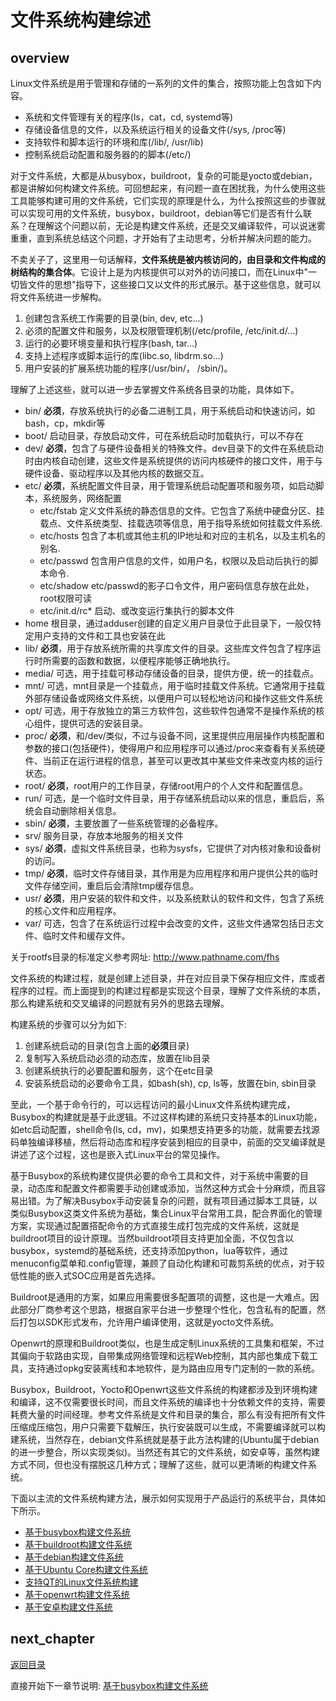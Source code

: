 # 文件系统构建综述

## overview

Linux文件系统是用于管理和存储的一系列的文件的集合，按照功能上包含如下内容。

- 系统和文件管理有关的程序(ls，cat，cd, systemd等)
- 存储设备信息的文件，以及系统运行相关的设备文件(/sys, /proc等)
- 支持软件和脚本运行的环境和库(/lib/, /usr/lib)
- 控制系统启动配置和服务器的的脚本(/etc/)

对于文件系统，大都是从busybox，buildroot，复杂的可能是yocto或debian，都是讲解如何构建文件系统。可回想起来，有问题一直在困扰我，为什么使用这些工具能够构建可用的文件系统，它们实现的原理是什么，为什么按照这些的步骤就可以实现可用的文件系统，busybox，buildroot，debian等它们是否有什么联系？在理解这个问题以前，无论是构建文件系统，还是交叉编译软件，可以说迷雾重重，直到系统总结这个问题，才开始有了主动思考，分析并解决问题的能力。

不卖关子了，这里用一句话解释，**文件系统是被内核访问的，由目录和文件构成的树结构的集合体**。它设计上是为内核提供可以对外的访问接口，而在Linux中"一切皆文件的思想"指导下，这些接口又以文件的形式展示。基于这些信息，就可以将文件系统进一步解构。

1. 创建包含系统工作需要的目录(bin, dev, etc...)
2. 必须的配置文件和服务，以及权限管理机制(/etc/profile, /etc/init.d/...)
3. 运行的必要环境变量和执行程序(bash, tar...)
4. 支持上述程序或脚本运行的库(libc.so, libdrm.so...)
5. 用户安装的扩展系统功能的程序(/usr/bin/， /sbin/)。

理解了上述这些，就可以进一步去掌握文件系统各目录的功能，具体如下。

- bin/      **必须**，存放系统执行的必备二进制工具，用于系统启动和快速访问，如bash，cp，mkdir等
- boot/     启动目录，存放启动文件，可在系统启动时加载执行，可以不存在
- dev/      **必须**，包含了与硬件设备相关的特殊文件。dev目录下的文件在系统启动时由内核自动创建，这些文件是系统提供的访问内核硬件的接口文件，用于与硬件设备、驱动程序以及其他内核的数据交互。
- etc/      **必须**，系统配置文件目录，用于管理系统启动配置项和服务项，如启动脚本，系统服务，网络配置
  - etc/fstab 定义文件系统的静态信息的文件。它包含了系统中硬盘分区、挂载点、文件系统类型、挂载选项等信息，用于指导系统如何挂载文件系统.
  - etc/hosts 包含了本机或其他主机的IP地址和对应的主机名，以及主机名的别名.
  - etc/passwd 包含用户信息的文件，如用户名，权限以及启动后执行的脚本命令.
  - etc/shadow etc/passwd的影子口令文件，用户密码信息存放在此处，root权限可读
  - etc/init.d/rc* 启动、或改变运行集执行的脚本文件
- home      根目录，通过adduser创建的自定义用户目录位于此目录下，一般仅特定用户支持的文件和工具也安装在此
- lib/      **必须**，用于存放系统所需的共享库文件的目录。这些库文件包含了程序运行时所需要的函数和数据，以便程序能够正确地执行。
- media/    可选，用于挂载可移动存储设备的目录，提供方便，统一的挂载点。
- mnt/      可选，mnt目录是一个挂载点，用于临时挂载文件系统。它通常用于挂载外部存储设备或网络文件系统，以便用户可以轻松地访问和操作这些文件系统
- opt/      可选，用于存放独立的第三方软件包，这些软件包通常不是操作系统的核心组件，提供可选的安装目录。
- proc/     **必须**，和/dev/类似，不过与设备不同，这里提供应用层操作内核配置和参数的接口(包括硬件)，使得用户和应用程序可以通过/proc来查看有关系统硬件、当前正在运行进程的信息，甚至可以更改其中某些文件来改变内核的运行状态。
- root/     **必须**，root用户的工作目录，存储root用户的个人文件和配置信息。
- run/      可选，是一个临时文件目录，用于存储系统启动以来的信息，重启后，系统会自动删除相关信息。
- sbin/     **必须**，主要放置了一些系统管理的必备程序。
- srv/      服务目录，存放本地服务的相关文件
- sys/      **必须**，虚拟文件系统目录，也称为sysfs，它提供了对内核对象和设备树的访问。
- tmp/      **必须**，临时文件存储目录，其作用是为应用程序和用户提供公共的临时文件存储空间，重启后会清除tmp缓存信息。
- usr/      **必须**，用户安装的软件和文件，以及系统默认的软件和文件，包含了系统的核心文件和应用程序。
- var/      可选，包含了在系统运行过程中会改变的文件，这些文件通常包括日志文件、临时文件和缓存文件。

关于rootfs目录的标准定义参考网址: <http://www.pathname.com/fhs>

文件系统的构建过程，就是创建上述目录，并在对应目录下保存相应文件，库或者程序的过程。而上面提到的构建过程都是实现这个目录，理解了文件系统的本质，那么构建系统和交叉编译的问题就有另外的思路去理解。

构建系统的步骤可以分为如下:

1. 创建系统启动的目录(包含上面的**必须**目录)
2. 复制写入系统启动必须的动态库，放置在lib目录
3. 创建系统执行的必要配置和服务，这个在etc目录
4. 安装系统启动的必要命令工具，如bash(sh), cp, ls等，放置在bin, sbin目录

至此，一个基于命令行的，可以远程访问的最小Linux文件系统构建完成，Busybox的构建就是基于此逻辑。不过这样构建的系统只支持基本的Linux功能，如etc启动配置，shell命令(ls, cd，mv)，如果想支持更多的功能，就需要去找源码单独编译移植，然后将动态库和程序安装到相应的目录中，前面的交叉编译就是讲述了这个过程，这也是嵌入式Linux平台的常见操作。

基于Busybox的系统构建仅提供必要的命令工具和文件，对于系统中需要的目录，动态库和配置文件都需要手动创建或添加，当然这种方式会十分麻烦，而且容易出错。为了解决Busybox手动安装复杂的问题，就有项目通过脚本工具链，以类似Busybox这类文件系统为基础，集合Linux平台常用工具，配合界面化的管理方案，实现通过配置搭配命令的方式直接生成打包完成的文件系统，这就是buildroot项目的设计原理。当然buildroot项目支持更加全面，不仅包含以busybox，systemd的基础系统，还支持添加python，lua等软件，通过menuconfig菜单和.config管理，兼顾了自动化构建和可裁剪系统的优点，对于较低性能的嵌入式SOC应用是首先选择。

Buildroot是通用的方案，如果应用需要很多配置项的调整，这也是一大难点。因此部分厂商参考这个思路，根据自家平台进一步整理个性化，包含私有的配置，然后打包以SDK形式发布，允许用户编译使用，这就是yocto文件系统。

Openwrt的原理和Buildroot类似，也是生成定制Linux系统的工具集和框架，不过其偏向于软路由实现，自带集成网络管理和远程Web控制，其内部也集成下载工具，支持通过opkg安装离线和本地软件，是为路由应用专门定制的一款的系统。

Busybox，Buildroot，Yocto和Openwrt这些文件系统的构建都涉及到环境构建和编译，这不仅需要很长时间，而且文件系统的编译也十分依赖文件的支持，需要耗费大量的时间经理。参考文件系统是文件和目录的集合，那么有没有把所有文件压缩成压缩包，用户只需要下载解压，执行安装既可以生成，不需要编译就可以构建系统，当然存在，debian文件系统就是基于此方法构建的(Ubuntu属于debian的进一步整合，所以实现类似)。当然还有其它的文件系统，如安卓等，虽然构建方式不同，但也没有摆脱这几种方式；理解了这些，就可以更清晰的构建文件系统。

下面以主流的文件系统构建方法，展示如何实现用于产品运行的系统平台，具体如下所示。

- [基于busybox构建文件系统](./ch02-09.rootfs_busybox.md)
- [基于buildroot构建文件系统](./ch02-10.rootfs_buildroot.md)
- [基于debian构建文件系统](./ch02-11.rootfs_debian.md)
- [基于Ubuntu Core构建文件系统](./ch02-12.rootfs_ubuntu.md)
- [支持QT的Linux文件系统构建](./ch02-13.rootfs_qtsupport.md)
- [基于openwrt构建文件系统](./ch02-14.rootfs_openwrt.md)
- [基于安卓构建文件系统](./ch02-15.android_sdk.md)

## next_chapter

[返回目录](../README.md)

直接开始下一章节说明: [基于busybox构建文件系统](./ch02-09.rootfs_busybox.md)
